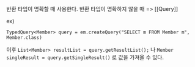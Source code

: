 반환 타입이 명확할 때 사용한다.
반환 타입이 명확하지 않을 때 => [[Query]]

ex)
```
TypedQuery<Member> query = em.createQuery("SELECT m FROM Member m", Member.class)
```

이후 
`List<Member> resultList = query.getResultList();`
나
`Member singleResult = query.getSingleResult()`
로 값을 가져올 수 있다.